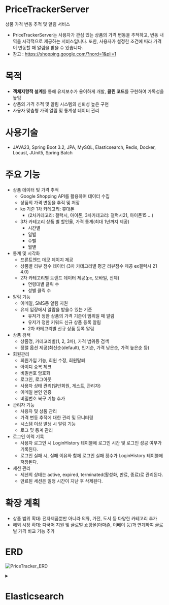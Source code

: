 # PriceTrackerServer
상품 가격 변동 추적 및 알림 서비스
- PriceTrackerServer는 사용자가 관심 있는 상품의 가격 변동을 추적하고, 변동 내역을 시각적으로 제공하는 서비스입니다. 또한, 사용자가 설정한 조건에 따라 가격이 변동할 때 알림을 받을 수 있습니다.
- 참고 : https://shopping.google.com/?nord=1&pli=1

# 목적
- **객체지향적 설계**를 통해 유지보수가 용이하게 개발, **클린 코드**를 구현하여 가독성을 높임
- 상품의 가격 추적 및 알림 시스템의 신뢰성 높은 구현
- 사용자 맞춤형 가격 알림 및 통계성 데이터 관리

# 사용기술
- JAVA23, Spring Boot 3.2, JPA, MySQL, Elasticsearch, Redis, Docker, Locust, JUnit5, Spring Batch

# 주요 기능
- 상품 데이터 및 가격 추적
  - Google Shopping API를 활용하여 데이터 수집
  - 상품의 가격 변동을 추적 및 저장
  - ko 기준 1차 카테고리: 휴대폰
    - (2차카테고리: 갤럭시, 아이폰, 3차카테고리: 갤럭시21, 아이폰15 ...)
  - 3차 카테고리 상품 별 할인율, 가격 통계(최대 1년까지 제공)
    - 시간별
    - 일별
    - 주별
    - 월별
- 통계 및 시각화
  - 프론트엔드 데모 페이지 제공
  - 상품별 리뷰 점수 데이터 (3차 카테고리별 평균 리뷰점수 제공 ex갤럭시 21 4.0)
  - 2차 카테고리별 트랜드 데이터 제공(pc, 모바일, 전체)
    - 연령대별 클릭 수
    - 성별 클릭 수
- 알림 기능
  - 이메일, SMS등 알림 지원
  - 유저 입장에서 알람을 받을수 있는 기준
    - 유저가 정한 상품의 가격 기준이 범위일 때 알림
    - 유저가 정한 키워드 신규 상품 등록 알림
    - 2차 카테고리별 신규 상품 등록 알림
- 상품 검색
  - 상품명, 카테고리별(1, 2, 3차), 가격 범위등 검색
  - 정렬 옵션 제공(최신순(default), 인기순, 가격 낮은순, 가격 높은순 등)
- 회원관리
  - 회원가입 기능, 회원 수정, 회원탈퇴
  - 아이디 중복 체크
  - 비밀번호 암호화
  - 로그인, 로그아웃
  - 사용자 상태 관리(일반회원, 게스트, 관리자)
  - 이메일 본인 인증
  - 비밀번호 복구 기능 추가
- 관리자 기능
  - 사용자 및 상품 관리
  - 가격 변동 추적에 대한 관리 및 모니터링
  - 시스템 이상 발생 시 알림 기능
  - 로그 및 통계 관리
- 로그인 이력 기록
  - 사용자 로그인 시 LoginHistory 테이블에 로그인 시간 및 로그인 성공 여부가 기록된다.
  - 로그인 실패 시, 실패 이유와 함께 로그인 실패 횟수가 LoginHistory 테이블에 저장된다.
- 세션 관리
  - 세션의 상태는 active, expired, terminated(활성화, 만료, 종료)로 관리된다.
  - 만료된 세션은 일정 시간이 지난 후 삭제된다.
  
# 확장 계획
- 상품 범위 확대: 전자제품뿐만 아니라 의류, 가전, 도서 등 다양한 카테고리 추가
- 해외 시장 확대: 다국어 지원 및 글로벌 쇼핑몰(아마존, 이베이 등)과 연계하여 글로벌 가격 비교 기능 추가

# ERD
![PriceTracker_ERD](https://github.com/user-attachments/assets/70e545a3-711f-4c2b-952a-b2a0c7f4a98a)

<details>
  <summary><h1>Elasticsearch</h1></summary>

  <img src="https://github.com/user-attachments/assets/a0b626e7-15a4-4709-b103-1d5684f2aec3" alt="price_tracking_server_elasticsearch_productId" />
  <img src="https://github.com/user-attachments/assets/866fbee9-2d69-4934-8503-0aabe9fc8a64" alt="price_tracking_server_elasticsearch_trackingId" />
  <img src="https://github.com/user-attachments/assets/8c9d62a3-06a0-4a41-923d-0564ee610f5a" alt="price_tracking_server_elasticsearch_product-price-rollup-daily" />
  <img src="https://github.com/user-attachments/assets/bd2240dd-74e6-4427-96b4-a26ca59ec9fa" alt="price_tracking_server_elasticsearch_product-price-rollup-weekly" />
  <img src="https://github.com/user-attachments/assets/f8000879-899a-4025-8279-147d6917ace1" alt="price_tracking_server_elasticsearch_product-price-rollup-monthly" />
  <img src="https://github.com/user-attachments/assets/6baf88bc-f253-4d32-9740-5cadff2b0ee4" alt="price_tracking_server_elasticsearch_product-price-rollup-yearly" />

</details>

